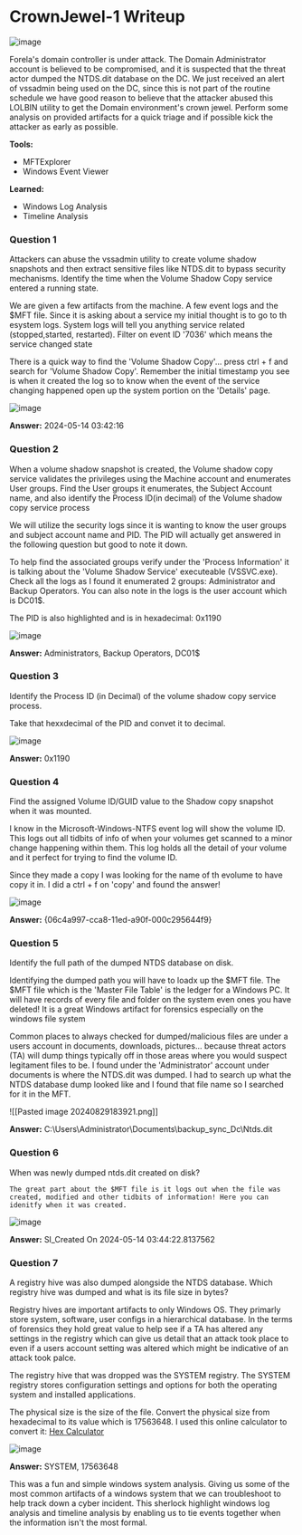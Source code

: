# **CrownJewel-1 Writeup**
![image](https://github.com/user-attachments/assets/bc900c0b-d440-4d96-acc1-533f912425ad)

Forela's domain controller is under attack. The Domain Administrator account is believed to be compromised, and it is suspected that the threat actor dumped the NTDS.dit database on the DC. We just received an alert of vssadmin being used on the DC, since this is not part of the routine schedule we have good reason to believe that the attacker abused this LOLBIN utility to get the Domain environment's crown jewel. Perform some analysis on provided artifacts for a quick triage and if possible kick the attacker as early as possible.

**Tools:**
- MFTExplorer
- Windows Event Viewer

**Learned:**
- Windows Log Analysis
- Timeline Analysis
### **Question 1**
Attackers can abuse the vssadmin utility to create volume shadow snapshots and then extract sensitive files like NTDS.dit to bypass security mechanisms. Identify the time when the Volume Shadow Copy service entered a running state.

	
We are given a few artifacts from the machine. A few event logs and the $MFT file. Since it is asking about a service my initial thought is to go to th esystem logs. System logs will tell you anything service related (stopped,started, restarted). Filter on event ID '7036' which means the service changed state

There is a quick way to find the 'Volume Shadow Copy'... press ctrl + f and search for 'Volume Shadow Copy'. Remember the initial timestamp you see is when it created the log so to know when the event of the service changing happened open up the system portion on the 'Details' page.
	
![image](https://github.com/user-attachments/assets/6ef14c9c-508c-49d0-975a-70a738b05e0f)

**Answer:** 2024-05-14 03:42:16
### **Question 2**
When a volume shadow snapshot is created, the Volume shadow copy service validates the privileges using the Machine account and enumerates User groups. Find the User groups it enumerates, the Subject Account name, and also identify the Process ID(in decimal) of the Volume shadow copy service process

We will utilize the security logs since it is wanting to know the user groups and subject account name and PID. The PID will actually get answered in the following question but good to note it down.

To help find the associated groups verify under the 'Process Information' it is talking about the 'Volume Shadow Service' executeable (VSSVC.exe). Check all the logs as I found it enumerated 2 groups: Administrator and Backup Operators. You can also note in the logs is the user account which is DC01$.

The PID is also highlighted and is in hexadecimal: 0x1190

![image](https://github.com/user-attachments/assets/9857d583-6365-4821-9523-ec99a80d479b)

**Answer:** Administrators, Backup Operators, DC01$
### **Question 3**
Identify the Process ID (in Decimal) of the volume shadow copy service process.
	
Take that hexxdecimal of the PID and convet it to decimal.
	
![image](https://github.com/user-attachments/assets/ee6befdd-ea0c-488b-bcf2-afdcd791d67b)

**Answer:** 0x1190
### **Question 4**
Find the assigned Volume ID/GUID value to the Shadow copy snapshot when it was mounted.

I know in the Microsoft-Windows-NTFS event log will show the volume ID. This logs out all tidbits of info of when your volumes get scanned to a minor change happening within them. This log holds all the detail of your volume and it perfect for trying to find the volume ID.

Since they made a copy I was looking for the name of th evolume to have copy it in. I did a ctrl + f on 'copy' and found the answer!

![image](https://github.com/user-attachments/assets/b69978eb-c497-4ba1-8973-908b8b961733)


**Answer:** {06c4a997-cca8-11ed-a90f-000c295644f9}
### **Question 5**
Identify the full path of the dumped NTDS database on disk.

Identifying the dumped path you will have to loadx up the $MFT file. The $MFT file which is the 'Master File Table' is the ledger for a Windows PC. It will have records of every file and folder on the system even ones you have deleted! It is a great Windows artifact for forensics especially on the windows file system

Common places to always checked for dumped/malicious files are under a users account in documents, downloads, pictures... because threat actors (TA) will dump things typically off in those areas where you would suspect legitament files to be. I found under the 'Administrator' account under documents is where the NTDS.dit was dumped. I had to search up what the NTDS database dump looked like and I found that file name so I searched for it in the MFT.

![[Pasted image 20240829183921.png]]

**Answer:** C:\\Users\\Administrator\\Documents\\backup_sync_Dc\\Ntds.dit
### **Question 6**
When was newly dumped ntds.dit created on disk?

	The great part about the $MFT file is it logs out when the file was created, modified and other tidbits of information! Here you can idenitfy when it was created.

![image](https://github.com/user-attachments/assets/c6c272fd-02a4-4a69-86c5-92d4760e9bdb)

**Answer:** SI_Created On
2024-05-14 03:44:22.8137562
### **Question 7**
A registry hive was also dumped alongside the NTDS database. Which registry hive was dumped and what is its file size in bytes?

Registry hives are important artifacts to only Windows OS. They primarly store system, software, user configs in a hierarchical database. In the terms of forensics they hold great value to help see if a TA has altered any settings in the registry which can give us detail that an attack took place to even if a users account setting was altered which might be indicative of an attack took palce.

The registry hive that was dropped was the SYSTEM registry. The SYSTEM registry stores configuration settings and options for both the operating system and installed applications.

The physical size is the size of the file. Convert the physical size from hexadecimal to its value which is 17563648. I used this online calculator to convert it: [Hex Calculator](https://www.calculator.net/hex-calculator.html?d2bnumber1=17563648&calctype=d2b&x=Calculate#decimal2hex)
	
![image](https://github.com/user-attachments/assets/9becd0f0-a3c1-4b3c-a513-243390b6eb6e)


**Answer:** SYSTEM, 17563648

This was a fun and simple windows system analysis. Giving us some of the most common artifacts of a windows system that we can troubleshoot to help track down a cyber incident. This sherlock highlight windows log analysis and timeline analysis by enabling us to tie events together when the information isn't the most formal.
